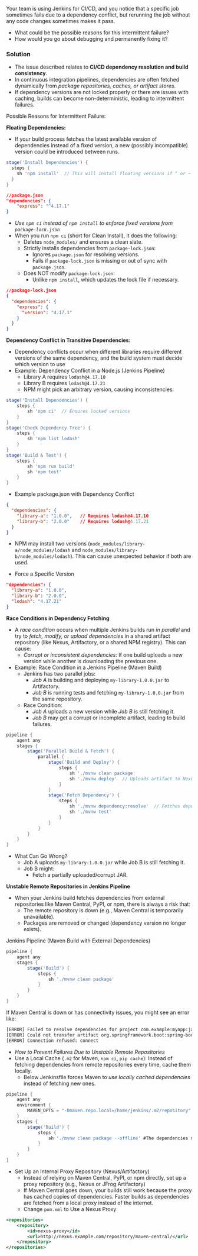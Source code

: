 Your team is using Jenkins for CI/CD, and you notice that a specific job sometimes fails due to a dependency conflict, but rerunning the job without any code changes sometimes makes it pass.
- What could be the possible reasons for this intermittent failure?
- How would you go about debugging and permanently fixing it?

### Solution ###
- The issue described relates to **CI/CD dependency resolution and build consistency**.
- In continuous integration pipelines, dependencies are often fetched dynamically from *package repositories, caches, or artifact stores*.
- If dependency versions are not locked properly or there are issues with caching, builds can become non-deterministic, leading to intermittent failures.

Possible Reasons for Intermittent Failure:

**Floating Dependencies:**
- If your build process fetches the latest available version of dependencies instead of a fixed version, a new (possibly incompatible) version could be introduced between runs.
```groovy
stage('Install Dependencies') {
  steps {
    sh 'npm install'  // This will install floating versions if ^ or ~ is used in package.json
  }
}
```
```json
//package.json
"dependencies": {
    "express": "^4.17.1"
}
```
- *Use `npm ci` instead of `npm install` to enforce fixed versions from `package-lock.json`*
- When you run `npm ci` (short for Clean Install), it does the following:
  - Deletes `node_modules/` and ensures a clean slate.
  - Strictly installs dependencies from `package-lock.json`:
    - Ignores `package.json` for resolving versions.
    - Fails if `package-lock.json` is missing or out of sync with `package.json`.
  - Does NOT modify `package-lock.json`:
    - Unlike `npm install`, which updates the lock file if necessary.
```json
//package-lock.json
{
  "dependencies": {
    "express": {
      "version": "4.17.1"
    }
  }
}
```

**Dependency Conflict in Transitive Dependencies:**
- Dependency conflicts occur when different libraries require different versions of the same dependency, and the build system must decide which version to use
- Example: Dependency Conflict in a Node.js (Jenkins Pipeline)
  - Library A requires `lodash@4.17.10`
  - Library B requires `lodash@4.17.21`
  - NPM might pick an arbitrary version, causing inconsistencies.
```groovy
stage('Install Dependencies') {
    steps {
        sh 'npm ci'  // Ensures locked versions
    }
}
stage('Check Dependency Tree') {
    steps {
        sh 'npm list lodash'
    }
}
stage('Build & Test') {
    steps {
        sh 'npm run build'
        sh 'npm test'
    }
}
```
- Example package.json with Dependency Conflict
```json
{
  "dependencies": {
    "library-a": "1.0.0",   // Requires lodash@4.17.10
    "library-b": "2.0.0"    // Requires lodash@4.17.21
  }
}
```
- NPM may install two versions (`node_modules/library-a/node_modules/lodash` and `node_modules/library-b/node_modules/lodash`). This can cause unexpected behavior if both are used.

- Force a Specific Version
```json
"dependencies": {
  "library-a": "1.0.0",
  "library-b": "2.0.0",
  "lodash": "4.17.21"
}
```

**Race Conditions in Dependency Fetching**
- A *race condition* occurs when multiple Jenkins builds run *in parallel* and try to *fetch, modify, or upload dependencies* in a shared artifact repository (like Nexus, Artifactory, or a shared NPM registry). This can cause:
  - *Corrupt or inconsistent dependencies:* If one build uploads a new version while another is downloading the previous one.
- Example: Race Condition in a Jenkins Pipeline (Maven Build)
  - Jenkins has two parallel jobs:
    - *Job A* is building and deploying `my-library-1.0.0.jar` to Artifactory.
    - *Job B* is running tests and fetching `my-library-1.0.0.jar` from the same repository.
  - Race Condition:
    - *Job A* uploads a new version while *Job B* is still fetching it.
    - *Job B* may get a corrupt or incomplete artifact, leading to build failures.
```groovy
pipeline {
    agent any
    stages {
        stage('Parallel Build & Fetch') {
            parallel {
                stage('Build and Deploy') {
                    steps {
                        sh './mvnw clean package'
                        sh './mvnw deploy'  // Uploads artifact to Nexus/Artifactory
                    }
                }
                stage('Fetch Dependency') {
                    steps {
                        sh './mvnw dependency:resolve'  // Fetches dependencies
                        sh './mvnw test'
                    }
                }
            }
        }
    }
}
```
- What Can Go Wrong?
  - Job A uploads `my-library-1.0.0.jar` while Job B is still fetching it.
  - Job B might:
    - Fetch a partially uploaded/corrupt JAR.
   
**Unstable Remote Repositories in Jenkins Pipeline**
- When your Jenkins build fetches dependencies from external repositories like Maven Central, PyPI, or npm, there is always a risk that:
  - The remote repository is down (e.g., Maven Central is temporarily unavailable).
  - Packages are removed or changed (dependency version no longer exists).

Jenkins Pipeline (Maven Build with External Dependencies)
```groovy
pipeline {
    agent any
    stages {
        stage('Build') {
            steps {
                sh './mvnw clean package'
            }
        }
    }
}
```
If Maven Central is down or has connectivity issues, you might see an error like:
```bash
[ERROR] Failed to resolve dependencies for project com.example:myapp:jar:1.0
[ERROR] Could not transfer artifact org.springframework.boot:spring-boot-starter:jar:2.7.0
[ERROR] Connection refused: connect
```

- *How to Prevent Failures Due to Unstable Remote Repositories*
- Use a Local Cache (`.m2` for Maven, `npm ci`, `pip cache`): Instead of fetching dependencies from remote repositories every time, cache them locally.
  - Below Jenkinsfile  forces Maven to *use locally cached dependencies* instead of fetching new ones.
```groovy
pipeline {
    agent any
    environment {
        MAVEN_OPTS = "-Dmaven.repo.local=/home/jenkins/.m2/repository"
    }
    stages {
        stage('Build') {
            steps {
                sh './mvnw clean package --offline' #The dependencies must have been downloaded at least once before using --offline.
            }
        }
    }
}
```

- Set Up an Internal Proxy Repository (Nexus/Artifactory)
  - Instead of relying on Maven Central, PyPI, or npm directly, set up a proxy repository (e.g., Nexus or JFrog Artifactory)
  - If Maven Central goes down, your builds still work because the proxy has cached copies of dependencies. Faster builds as dependencies are fetched from a local proxy instead of the internet.
  - Change `pom.xml` to Use a Nexus Proxy
```xml
<repositories>
    <repository>
        <id>nexus-proxy</id>
        <url>http://nexus.example.com/repository/maven-central/</url>
    </repository>
</repositories>
```

